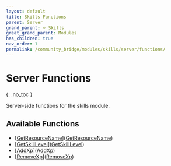 ```yaml
---
layout: default
title: Skills Functions
parent: Server
grand_parent: ⭐ Skills
great_grand_parent: Modules
has_children: true
nav_order: 1
permalink: /community_bridge/modules/skills/server/functions/
---
```


# Server Functions
{: .no_toc }

Server-side functions for the skills module.

## Available Functions

- [[GetResourceName](GetResourceName/)]([GetResourceName](GetResourceName))
- [[GetSkillLevel](GetSkillLevel/)]([GetSkillLevel](GetSkillLevel))
- [[AddXp](AddXp/)]([AddXp](AddXp))
- [[RemoveXp](RemoveXp/)]([RemoveXp](RemoveXp))
